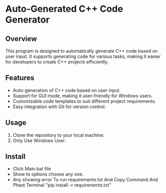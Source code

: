 # Auto-Generated C++ Code Generator

## Overview
This program is designed to automatically generate C++ code based on user input. It supports generating code for various tasks, making it easier for developers to create C++ projects efficiently.

## Features
- Auto-generation of C++ code based on user input.
- Support for GUI mode, making it user-friendly for Windows users.
- Customizable code templates to suit different project requirements.
- Easy integration with Git for version control.

## Usage
1. Clone the repository to your local machine:
2. Only Use Windows User:

## Install
- Click Main.bat file
- Show to options choose any one.
- Any showing error To run requirements.txt And Copy Command And Phast Terminal "pip install -r requirements.txt"
